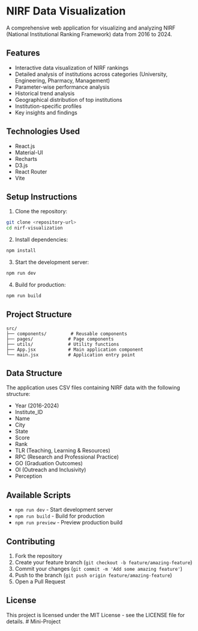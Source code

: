 # NIRF Data Visualization

A comprehensive web application for visualizing and analyzing NIRF (National Institutional Ranking Framework) data from 2016 to 2024.

## Features

- Interactive data visualization of NIRF rankings
- Detailed analysis of institutions across categories (University, Engineering, Pharmacy, Management)
- Parameter-wise performance analysis
- Historical trend analysis
- Geographical distribution of top institutions
- Institution-specific profiles
- Key insights and findings

## Technologies Used

- React.js
- Material-UI
- Recharts
- D3.js
- React Router
- Vite

## Setup Instructions

1. Clone the repository:
```bash
git clone <repository-url>
cd nirf-visualization
```

2. Install dependencies:
```bash
npm install
```

3. Start the development server:
```bash
npm run dev
```

4. Build for production:
```bash
npm run build
```

## Project Structure

```
src/
├── components/         # Reusable components
├── pages/             # Page components
├── utils/             # Utility functions
├── App.jsx            # Main application component
└── main.jsx           # Application entry point
```

## Data Structure

The application uses CSV files containing NIRF data with the following structure:
- Year (2016-2024)
- Institute_ID
- Name
- City
- State
- Score
- Rank
- TLR (Teaching, Learning & Resources)
- RPC (Research and Professional Practice)
- GO (Graduation Outcomes)
- OI (Outreach and Inclusivity)
- Perception

## Available Scripts

- `npm run dev` - Start development server
- `npm run build` - Build for production
- `npm run preview` - Preview production build

## Contributing

1. Fork the repository
2. Create your feature branch (`git checkout -b feature/amazing-feature`)
3. Commit your changes (`git commit -m 'Add some amazing feature'`)
4. Push to the branch (`git push origin feature/amazing-feature`)
5. Open a Pull Request

## License

This project is licensed under the MIT License - see the LICENSE file for details. #   M i n i - P r o j e c t  
 
